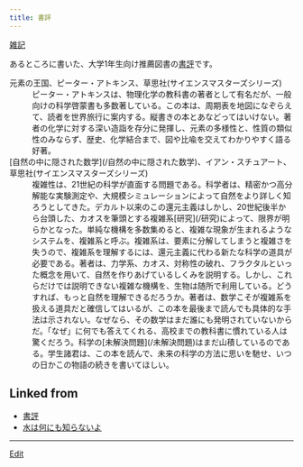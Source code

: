 ```yaml
---
title: 書評
---
```

[雑記](/雑記)

あるところに書いた、大学1年生向け推薦図書の[書評](/書評)です。

<dl>
  <dt>元素の王国、ピーター・アトキンス、草思社(サイエンスマスターズシリーズ)</dt><dd>ピーター・アトキンスは、物理化学の教科書の著者として有名だが、一般向けの科学啓蒙書も多数著している。この本は、周期表を地図になぞらえて、読者を世界旅行に案内する。縦書きの本とあなどってはいけない。著者の化学に対する深い造詣を存分に発揮し、元素の多様性と、性質の類似性のみならず、歴史、化学結合まで、図や比喩を交えてわかりやすく語る好著。
</dd>
  <dt>[自然の中に隠された数学](/自然の中に隠された数学)、イアン・スチュアート、草思社(サイエンスマスターズシリーズ)</dt><dd>複雑性は、21世紀の科学が直面する問題である。科学者は、精密かつ高分解能な実験測定や、大規模シミュレーションによって自然をより詳しく知ろうとしてきた。デカルト以来のこの還元主義はしかし、20世紀後半から台頭した、カオスを筆頭とする複雑系[研究](/研究)によって、限界が明らかとなった。単純な機構を多数集めると、複雑な現象が生まれるようなシステムを、複雑系と呼ぶ。複雑系は、要素に分解してしまうと複雑さを失うので、複雑系を理解するには、還元主義に代わる新たな科学の道具が必要である。著者は、力学系、カオス、対称性の破れ、フラクタルといった概念を用いて、自然を作りあげているしくみを説明する。しかし、これらだけでは説明できない複雑な機構を、生物は随所で利用している。どうすれば、もっと自然を理解できるだろうか。著者は、数学こそが複雑系を扱える道具だと確信してはいるが、この本を最後まで読んでも具体的な手法は示されない。なぜなら、その数学はまだ誰にも発明されていないからだ。「なぜ」に何でも答えてくれる、高校までの教科書に慣れている人は驚くだろう。科学の[未解決問題](/未解決問題)はまだ山積しているのである。学生諸君は、この本を読んで、未来の科学の方法に思いを馳せ、いつの日かこの物語の続きを書いてほしい。
</dd>


## Linked from

* [書評](/書評)
* [水は何にも知らないよ](/水は何にも知らないよ)


----

[Edit](https://github.com/vitroid/vitroid.github.io/edit/master/MD/書評.md)

